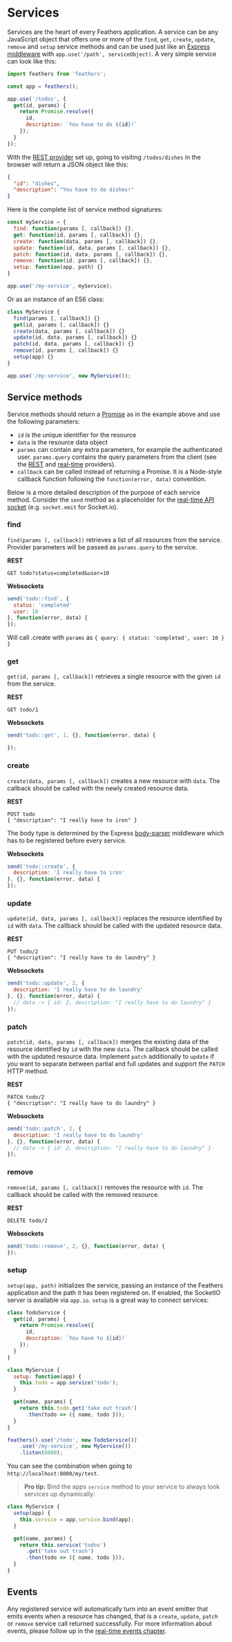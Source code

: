 # Services

Services are the heart of every Feathers application. A service can be any JavaScript object that offers one or more of the `find`, `get`, `create`, `update`, `remove` and `setup` service methods and can be used just like an [Express middleware](http://expressjs.com/en/guide/using-middleware.html) with `app.use('/path', serviceObject)`. A very simple service can look like this:

```js
import feathers from 'feathers';

const app = feathers();

app.use('/todos', {
  get(id, params) {
    return Promise.resolve({
      id,
      description: `You have to do ${id}!`
    });
  }
});
```

With the [REST provider](rest.html) set up, going to visiting `/todos/dishes` in the browser will return a JSON object like this:

```json
{
  "id": "dishes",
  "description": "You have to do dishes!"
}
```

Here is the complete list of service method signatures:

```js
const myService = {
  find: function(params [, callback]) {},
  get: function(id, params [, callback]) {},
  create: function(data, params [, callback]) {},
  update: function(id, data, params [, callback]) {},
  patch: function(id, data, params [, callback]) {},
  remove: function(id, params [, callback]) {},
  setup: function(app, path) {}
}

app.use('/my-service', myService);
```

Or as an instance of an ES6 class:

```js
class MyService {
  find(params [, callback]) {}
  get(id, params [, callback]) {}
  create(data, params [, callback]) {}
  update(id, data, params [, callback]) {}
  patch(id, data, params [, callback]) {}
  remove(id, params [, callback]) {}
  setup(app) {}
}

app.use('/my-service', new MyService());
```

## Service methods

Service methods should return a [Promise](https://developer.mozilla.org/en-US/docs/Web/JavaScript/Reference/Global_Objects/Promise) as in the example above and use the following parameters:

- `id` is the unique identifier for the resource
- `data` is the resource data object
- `params` can contain any extra parameters, for example the authenticated user. `params.query` contains the query parameters from the client (see the [REST](rest.html) and [real-time](real-time.html) providers).
- `callback` can be called instead of returning a Promise. It is a Node-style callback function following the `function(error, data)` convention.

Below is a more detailed description of the purpose of each service method. Consider the `send` method as a placeholder for the [real-time API socket](real-time.html) (e.g. `socket.emit` for Socket.io).

### find

`find(params [, callback])` retrieves a list of all resources from the service. Provider parameters will be passed as `params.query` to the service.

__REST__

    GET todo?status=completed&user=10

__Websockets__

```js
send('todo::find', {
  status: 'completed'
  user: 10
}, function(error, data) {
});
```

Will call .create with `params` as `{ query: { status: 'completed', user: 10 } }`

### get

`get(id, params [, callback])` retrieves a single resource with the given `id` from the service.

__REST__

    GET todo/1

__Websockets__

```js
send('todo::get', 1, {}, function(error, data) {

});
```

### create

`create(data, params [, callback])` creates a new resource with `data`. The callback should be called with the newly created resource data.

__REST__

    POST todo
    { "description": "I really have to iron" }

The body type is determined by the Express [body-parser](https://github.com/expressjs/body-parser) middleware which has to be registered before every service.

__Websockets__

```js
send('todo::create', {
  description: 'I really have to iron'
}, {}, function(error, data) {
});
```

### update

`update(id, data, params [, callback])` replaces the resource identified by `id` with `data`. The callback should be called with the updated resource data.

__REST__

    PUT todo/2
    { "description": "I really have to do laundry" }

__Websockets__

```js
send('todo::update', 2, {
  description: 'I really have to do laundry'
}, {}, function(error, data) {
  // data -> { id: 2, description: "I really have to do laundry" }
});
```

### patch

`patch(id, data, params [, callback])` merges the existing data of the resource identified by `id` with the new `data`. The callback should be called with the updated resource data. Implement `patch` additionally to `update` if you want to separate between partial and full updates and support the `PATCH` HTTP method.

__REST__

    PATCH todo/2
    { "description": "I really have to do laundry" }

__Websockets__

```js
send('todo::patch', 2, {
  description: 'I really have to do laundry'
}, {}, function(error, data) {
  // data -> { id: 2, description: "I really have to do laundry" }
});
```

### remove

`remove(id, params [, callback])` removes the resource with `id`. The callback should be called with the removed resource.

__REST__

    DELETE todo/2

__Websockets__

```js
send('todo::remove', 2, {}, function(error, data) {
});
```

### setup

`setup(app, path)` initializes the service, passing an instance of the Feathers application and the path it has been registered on. If enabled, the SocketIO server is available via `app.io`. `setup` is a great way to connect services:

```js
class TodoService {
  get(id, params) {
    return Promise.resolve({
      id,
      description: `You have to ${id}!`
    });
  }
}

class MyService {
  setup: function(app) {
    this.todo = app.service('todo');
  }

  get(name, params) {
    return this.todo.get('take out trash')
      .then(todo => ({ name, todo }));
  }
}

feathers().use('/todo', new TodoService())
    .use('/my-service', new MyService())
    .listen(8000);
```

You can see the combination when going to `http://localhost:8000/my/test`.

> __Pro tip:__ Bind the apps `service` method to your service to always look services up dynamically:

```js
class MyService {
  setup(app) {
    this.service = app.service.bind(app);
  }

  get(name, params) {
    return this.service('todos')
      .get('take out trash')
      .then(todo => ({ name, todo }));
  }
}
```

## Events

Any registered service will automatically turn into an event emitter that emits events when a resource has changed, that is a `create`, `update`, `patch` or `remove` service call returned successfully. For more information about events, please follow up in the [real-time events chapter](events.html).
